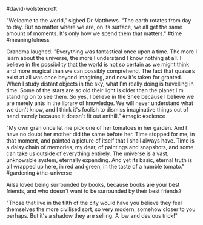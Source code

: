 #david-wolstencroft

"Welcome to the world," sighed Dr Matthews. "The earth rotates from day to day. But no matter where we are, on its surface, we all get the same amount of moments. It's only how we spend them that matters."
#time #meaningfulness 

Grandma laughed. "Everything was fantastical once upon a time. The more I learn about the universe, the more I understand I know nothing at all. I believe in the possibility that the world is not so certain as we might think and more magical than we can possibly comprehend. The fact that quasars exist at all was once beyond imagining, and now it's taken for granted. When I study distant objects in the sky, what I'm really doing is travelling in time. Some of the stars are so old their light is older than the planet I'm standing on to see them. So yes, I believe in the Shee because I believe we are merely ants in the library of knowledge. We will never understand what we don't know, and I think it's foolish to dismiss imaginative things out of hand merely because it doesn't fit out anthill."
#magic #science 

"My own gran once let me pick one of her tomatoes in her garden. And I have no doubt her mother did the same before her. Time stopped for me, in that moment, and painted a picture of itself that I shall always have. Time is a daisy chain of memories, my dear, of paintings and snapshots, and some can take us outside of everything entirely. The universe is a vast, unknowable system, eternally expanding. And yet its basic, eternal truth is all wrapped up here, in red and green, in the taste of a humble tomato."
#gardening #the-universe 

Ailsa loved being surrounded by books, because books are your best friends, and who doesn't want to be surrounded by their best friends?

"Those that live in the filth of the city would have you believe they feel themselves the more civilised sort, so very modern, somehow closer to you perhaps. But it's a shadow they are selling. A low and devious trick!"
